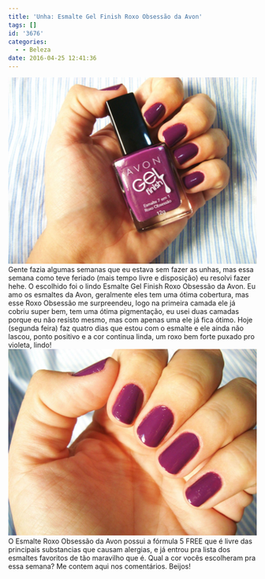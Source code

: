 ```yaml
---
title: 'Unha: Esmalte Gel Finish Roxo Obsessão da Avon'
tags: []
id: '3676'
categories:
  - - Beleza
date: 2016-04-25 12:41:36
---
```


[![Esmalte Gel Finish Roxo Obsessão da Avon](/images/2016/04/roxo-obsessao-AVON-1024x768.jpg)](/images/2016/04/roxo-obsessao-AVON.jpg) Gente fazia algumas semanas que eu estava sem fazer as unhas, mas essa semana como teve feriado (mais tempo livre e disposição) eu resolvi fazer hehe. O escolhido foi o lindo Esmalte Gel Finish Roxo Obsessão da Avon. Eu amo os esmaltes da Avon, geralmente eles tem uma ótima cobertura, mas esse Roxo Obsessão me surpreendeu, logo na primeira camada ele já cobriu super bem, tem uma ótima pigmentação, eu usei duas camadas porque eu não resisto mesmo, mas com apenas uma ele já fica ótimo. Hoje (segunda feira) faz quatro dias que estou com o esmalte e ele ainda não lascou, ponto positivo e a cor continua linda, um roxo bem forte puxado pro violeta, lindo! [![esmalte gel da avon - roxo obsessão ](/images/2016/04/esmalte-gel-roxo-obsessao-avon-1024x768.jpg)](/images/2016/04/esmalte-gel-roxo-obsessao-avon.jpg) O Esmalte Roxo Obsessão da Avon possui a fórmula 5 FREE que é livre das principais substancias que causam alergias, e já entrou pra lista dos esmaltes favoritos de tão maravilho que é. Qual a cor vocês escolheram pra essa semana? Me contem aqui nos comentários. Beijos!
